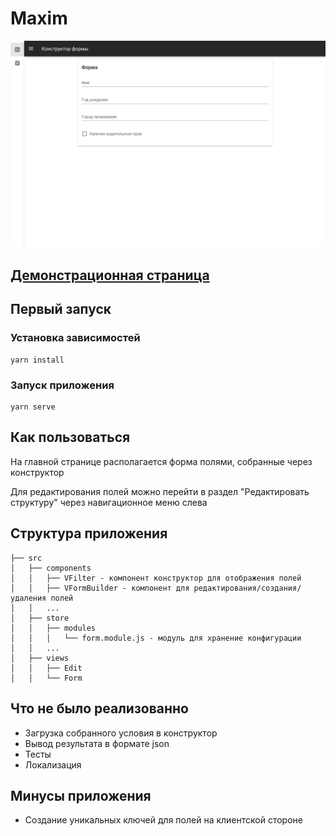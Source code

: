 # Maxim

![Preview](preview.png)

## [Демонстрационная страница](http://maxim-homework.surge.sh/edit#new)

## Первый запуск

### Установка зависимостей
```
yarn install
```

### Запуск приложения
```
yarn serve
```

## Как пользоваться

На главной странице располагается форма полями, собранные через конструктор

Для редактирования полей можно перейти в раздел "Редактировать структуру" через навигационное меню слева

## Структура приложения

```
├── src
│   ├── components
│   │   ├── VFilter - компонент конструктор для отображения полей
│   │   ├── VFormBuilder - компонент для редактирования/создания/удаления полей
│   │   ...
│   ├── store
│   │   ├── modules 
│   │   │   └── form.module.js - модуль для хранение конфигурации
│   │   ...
│   ├── views
│   │   ├── Edit
│   │   └── Form
```

## Что не было реализованно

* Загрузка собранного условия в конструктор
* Вывод результата в формате json
* Тесты
* Локализация

## Минусы приложения
* Создание уникальных ключей для полей на клиентской стороне
